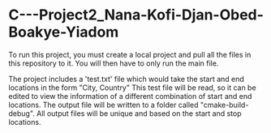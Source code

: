 # C---Project2_Nana-Kofi-Djan-Obed-Boakye-Yiadom
 
To run this project, you must create a local project and pull all the files in this repository to it.
You will then have to only run the main file.

The project includes a 'test.txt' file which would take the start and end locations in the form "City, Country"
This test file will be read, so it can be edited to view the information of a different combination of start and end locations.
The output file will be written to a folder called "cmake-build-debug". All output files will be unique and based on the start and stop locations.
